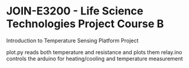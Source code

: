 # JOIN-E3200 - Life Science Technologies Project Course B
Introduction to Temperature Sensing Platform Project

plot.py reads both temperature and resistance and plots them
relay.ino controls the arduino for heating/cooling and temperature measurement
